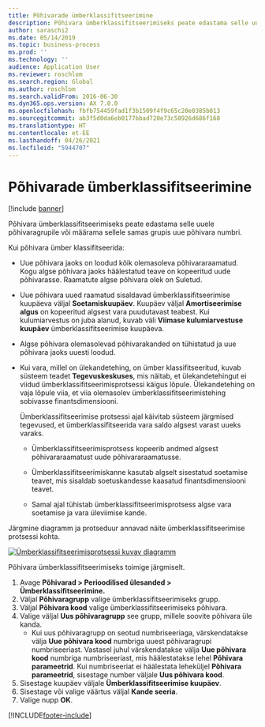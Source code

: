 ```yaml
---
title: Põhivarade ümberklassifitseerimine
description: Põhivara ümberklassifitseerimiseks peate edastama selle uuele põhivaragrupile või määrama sellele samas grupis uue põhivara numbri.
author: saraschi2
ms.date: 05/14/2019
ms.topic: business-process
ms.prod: ''
ms.technology: ''
audience: Application User
ms.reviewer: roschlom
ms.search.region: Global
ms.author: roschlom
ms.search.validFrom: 2016-06-30
ms.dyn365.ops.version: AX 7.0.0
ms.openlocfilehash: fbfb754459fad1f3b1509f4f9c65c20e0385b013
ms.sourcegitcommit: ab3f5d0da6eb0177bbad720e73c58926d686f168
ms.translationtype: HT
ms.contentlocale: et-EE
ms.lasthandoff: 04/26/2021
ms.locfileid: "5944707"
---
```

# <a name="reclassify-fixed-assets"></a>Põhivarade ümberklassifitseerimine

[!include [banner](../../includes/banner.md)]

Põhivara ümberklassifitseerimiseks peate edastama selle uuele põhivaragrupile või määrama sellele samas grupis uue põhivara numbri. 

Kui põhivara ümber klassifitseerida:

- Uue põhivara jaoks on loodud kõik olemasoleva põhivararaamatud. Kogu algse põhivara jaoks häälestatud teave on kopeeritud uude põhivarasse. Raamatute algse põhivara olek on Suletud. 

- Uue põhivara uued raamatud sisaldavad ümberklassifitseerimise kuupäeva väljal **Soetamiskuupäev**. Kuupäev väljal **Amortiseerimise algus** on kopeeritud algsest vara puudutavast teabest. Kui kulumiarvestus on juba alanud, kuvab väli **Viimase kulumiarvestuse kuupäev** ümberklassifitseerimise kuupäeva. 

- Algse põhivara olemasolevad põhivarakanded on tühistatud ja uue põhivara jaoks uuesti loodud.

- Kui vara, millel on ülekandetehing, on ümber klassifitseeritud, kuvab süsteem teadet **Tegevuskeskuses**, mis näitab, et ülekandetehingut ei viidud ümberklassifitseerimisprotsessi käigus lõpule. Ülekandetehing on vaja lõpule viia, et viia olemasolev ümberklassifitseerimistehing sobivasse finantsdimensiooni. 

   Ümberklassifitseerimise protsessi ajal käivitab süsteem järgmised tegevused, et ümberklassifitseerida vara saldo algsest varast uueks varaks. 
   
   - Ümberklassifitseerimisprotsess kopeerib andmed algsest põhivararaamatust uude põhivararaamatusse.

   - Ümberklassifitseerimiskanne kasutab algselt sisestatud soetamise teavet, mis sisaldab soetuskandesse kaasatud finantsdimensiooni teavet.  
   
   - Samal ajal tühistab ümberklassifitseerimisprotsess algse vara soetamise ja vara üleviimise kande. 

Järgmine diagramm ja protseduur annavad näite ümberklassifitseerimise protsessi kohta. 

[![Ümberklassifitseerimisprotsessi kuvav diagramm](../media/reclassification-process-01.png)](../media/reclassification-process-01.png)

Põhivara ümberklassifitseerimiseks toimige järgmiselt.

1. Avage **Põhivarad > Perioodilised ülesanded > Ümberklassifitseerimine.**
2. Väljal **Põhivaragrupp** valige ümberklassifitseerimiseks grupp.
3. Väljal **Põhivara kood** valige ümberklassifitseerimiseks põhivara.
4. Valige väljal **Uus põhivaragrupp** see grupp, millele soovite põhivara üle kanda.
    * Kui uus põhivaragrupp on seotud numbriseeriaga, värskendatakse välja **Uue põhivara kood** numbriga uuest põhivaragrupi numbriseeriast. Vastasel juhul värskendatakse välja **Uue põhivara kood** numbriga numbriseeriast, mis häälestatakse lehel **Põhivara parameetrid**. Kui numbriseeriat ei häälestata leheküljel **Põhivara parameetrid**, sisestage number väljale **Uus põhivara kood**.  
5. Sisestage kuupäev väljale **Ümberklassifitseerimise kuupäev**.
6. Sisestage või valige väärtus väljal **Kande seeria**.
7. Valige nupp **OK**.


[!INCLUDE[footer-include](../../../includes/footer-banner.md)]
